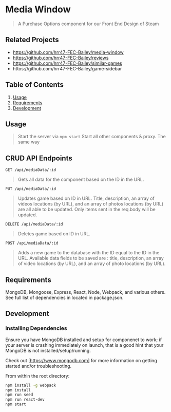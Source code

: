 # Media Window

> A Purchase Options component for our Front End Design of Steam

## Related Projects

  - https://github.com/hrr47-FEC-Bailey/media-window
  - https://github.com/hrr47-FEC-Bailey/reviews
  - https://github.com/hrr47-FEC-Bailey/similar-games
  - httos://github.com/hrr47-FEC-Bailey/game-sidebar

## Table of Contents

1. [Usage](#Usage)
1. [Requirements](#requirements)
1. [Development](#development)

## Usage

> Start the server via
```npm start```
> Start all other components & proxy. The same way

## CRUD API Endpoints

`GET /api/mediaData/:id`
> Gets all data for the component based on the ID in the URL.

`PUT /api/mediaData/:id`
> Updates game based on ID in URL. Title, description, an array of videos locations (by URL), and an array of photos locations (by URL) are all able to be updated. Only items sent in the req.body will be updated.

`DELETE /api/mediaData/:id`
> Deletes game based on ID in URL.

`POST /api/mediaData/:id`
> Adds a new game to the database with the ID equal to the ID in the URL. Available data fields to be saved are : title, description, an array of video locations (by URL), and an array of photo locations (by URL).

## Requirements

MongoDB, Mongoose, Express, React, Node, Webpack, and various others.
See full list of dependencies in located in package.json.

## Development

### Installing Dependencies

Ensure you have MongoDB installed and setup for componenet to work; if your server is crashing immediately on launch, that is a good hint that your MongoDB is not installed/setup/running.

Check out [https://www.mongodb.com] for more information on getting started and/or troubleshooting.

From within the root directory:

```sh
npm install -g webpack
npm install
npm run seed
npm run react-dev
npm start
```